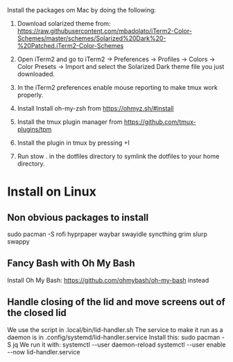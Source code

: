 Install the packages om Mac by doing the following:

1) Download solarized theme from:
https://raw.githubusercontent.com/mbadolato/iTerm2-Color-Schemes/master/schemes/Solarized%20Dark%20-%20Patched.iTerm2-Color-Schemes

2) Open iTerm2 and go to iTerm2 -> Preferences -> Profiles -> Colors -> Color Presets -> Import and select the Solarized Dark theme file you just downloaded. 

3) In the iTerm2 preferences enable mouse reporting to make tmux work properly.

3) Install Install oh-my-zsh from https://ohmyz.sh/#install

4) Install the tmux plugin manager from https://github.com/tmux-plugins/tpm

5) Install the plugin in tmux by pressing <leader>+I

0) Run stow . in the dotfiles directory to symlink the dotfiles to your home directory.

# Install on Linux

## Non obvious packages to install
sudo pacman -S rofi hyprpaper waybar swayidle syncthing grim slurp swappy 

## Fancy Bash with Oh My Bash
Install Oh My Bash: https://github.com/ohmybash/oh-my-bash instead

## Handle closing of the lid and move screens out of the closed lid 
We use the script in .local/bin/lid-handler.sh
The service to make it run as a daemon is in .config/systemd/lid-handler.service
Install this: sudo pacman -S jq
We run it with:
systemctl --user daemon-reload
systemctl --user enable --now lid-handler.service
